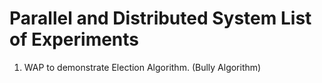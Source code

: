 # Parallel and Distributed System List of Experiments

1. WAP to demonstrate Election Algorithm. (Bully Algorithm) 
